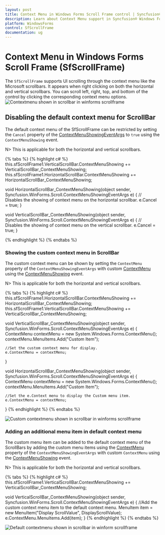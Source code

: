 ```yaml
---
layout: post
title: Context Menu in Windows Forms Scroll Frame control | Syncfusion®
description: Learn about Context Menu support in Syncfusion® Windows Forms Scroll Frame (SfScrollFrame) control and more details.
platform: WindowsForms
control: SfScrollFrame
documentation: ug
---
```


# Context Menu in Windows Forms Scroll Frame (SfScrollFrame)

The `SfScrollFrame` supports UI scrolling through the context menu like the Microsoft scrollbars. It appears when right clicking on both the horizontal and vertical scrollbars. You can scroll left, right, top, and bottom of the control by clicking the corresponding context menu options. 
![Contextmenu shown in scrollbar in winforms scrollframe](SfScrollFrame_images/SfScrollFrame_img7.jpg)

## Disabling the default context menu for ScrollBar

The default context menu of the SfScrollFrame can be restricted by setting the `Cancel` property of the [ContextMenuShowingEventArgs](https://help.syncfusion.com/cr/windowsforms/Syncfusion.WinForms.Controls.Events.ContextMenuShowingEventArgs.html) to `true` using the `ContextMenuShowing` event.

N> This is applicable for both the horizontal and vertical scrollbars.

{% tabs %}
{% highlight c# %}
this.sfScrollFrame1.VerticalScrollBar.ContextMenuShowing += VerticalScrollBar_ContextMenuShowing;
this.sfScrollFrame1.HorizontalScrollBar.ContextMenuShowing += HorizontalScrollBar_ContextMenuShowing;

void HorizontalScrollBar_ContextMenuShowing(object sender, Syncfusion.WinForms.Scroll.ContextMenuShowingEventArgs e)
{
    // Disables the showing of context menu on the horizontal scrollbar.
    e.Cancel = true;
}

void VerticalScrollBar_ContextMenuShowing(object sender, Syncfusion.WinForms.Scroll.ContextMenuShowingEventArgs e)
{
    // Disables the showing of context menu on the vertical scrollbar.
    e.Cancel = true;
}

{% endhighlight %}
{% endtabs %}

### Showing the custom context menu in ScrollBar

The custom context menu can be shown by setting the `ContextMenu` property of the `ContextMenuShowingEventArgs` with custom [ContextMenu](https://help.syncfusion.com/cr/windowsforms/Syncfusion.WinForms.Controls.Events.ContextMenuShowingEventArgs.html#Syncfusion_WinForms_Controls_Events_ContextMenuShowingEventArgs__ctor_System_Drawing_Point_System_Windows_Forms_ContextMenu_) using the [ContextMenuShowing](https://help.syncfusion.com/cr/windowsforms/Syncfusion.WinForms.Controls.ScrollBarBase.html#Syncfusion_WinForms_Controls_ScrollBarBase_ContextMenuShowing) event.

N> This is applicable for both the horizontal and vertical scrollbars.

{% tabs %}
{% highlight c# %}
this.sfScrollFrame1.HorizontalScrollBar.ContextMenuShowing += HorizontalScrollBar_ContextMenuShowing;
this.sfScrollFrame1.VerticalScrollBar.ContextMenuShowing += VerticalScrollBar_ContextMenuShowing;

void VerticalScrollBar_ContextMenuShowing(object sender, Syncfusion.WinForms.Scroll.ContextMenuShowingEventArgs e)
{
    ContextMenu contextMenu = new System.Windows.Forms.ContextMenu();
    contextMenu.MenuItems.Add("Custom Item");

    //Set the custom context menu for display.
    e.ContextMenu = contextMenu;
}

void HorizontalScrollBar_ContextMenuShowing(object sender, Syncfusion.WinForms.Scroll.ContextMenuShowingEventArgs e)
{
    ContextMenu contextMenu = new System.Windows.Forms.ContextMenu();
    contextMenu.MenuItems.Add("Custom Item");

    //Set the e.Context menu to display the Custom menu item.
    e.ContextMenu = contextMenu;
}
{% endhighlight %}
{% endtabs %}

![Custom contextmenu shown in scrollbar in winforms scrollframe](SfScrollFrame_images/SfScrollFrame_img8.jpg)

### Adding an additional menu item in default context menu

The custom menu item can be added to the default context menu of the ScrollBars by adding the custom menu items using the [ContextMenu](https://help.syncfusion.com/cr/windowsforms/Syncfusion.WinForms.Controls.Events.ContextMenuShowingEventArgs.html#Syncfusion_WinForms_Controls_Events_ContextMenuShowingEventArgs__ctor_System_Drawing_Point_System_Windows_Forms_ContextMenu_) property of the `ContextMenuShowingEventArgs` with custom `ContextMenu` using the [ContextMenuShowing](https://help.syncfusion.com/cr/windowsforms/Syncfusion.WinForms.Controls.ScrollBarBase.html#Syncfusion_WinForms_Controls_ScrollBarBase_ContextMenuShowing) event.

N> This is applicable for both the horizontal and vertical scrollbars.

{% tabs %}
{% highlight c# %}
this.sfScrollFrame1.VerticalScrollBar.ContextMenuShowing += VerticalScrollBar_ContextMenuShowing;

void VerticalScrollBar_ContextMenuShowing(object sender, Syncfusion.WinForms.Scroll.ContextMenuShowingEventArgs e)
{
    //Add the custom context menu item to the default context menu.
    MenuItem item = new MenuItem("Display ScrollValue", DisplayScrollValue);
    e.ContextMenu.MenuItems.Add(item);
}
{% endhighlight %}
{% endtabs %}

![Default contextmenu shown in scrollbar in winform scrollframe](SfScrollFrame_images/SfScrollFrame_img9.jpg)
